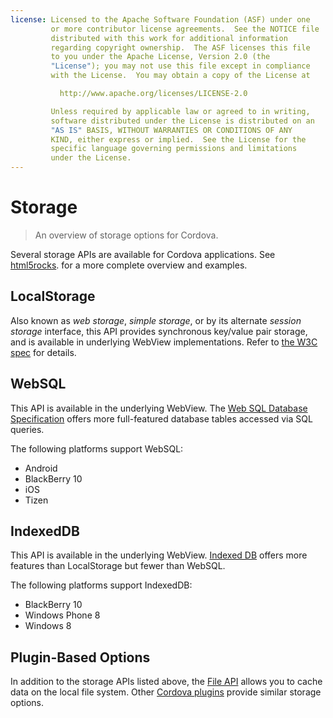 ```yaml
---
license: Licensed to the Apache Software Foundation (ASF) under one
         or more contributor license agreements.  See the NOTICE file
         distributed with this work for additional information
         regarding copyright ownership.  The ASF licenses this file
         to you under the Apache License, Version 2.0 (the
         "License"); you may not use this file except in compliance
         with the License.  You may obtain a copy of the License at

           http://www.apache.org/licenses/LICENSE-2.0

         Unless required by applicable law or agreed to in writing,
         software distributed under the License is distributed on an
         "AS IS" BASIS, WITHOUT WARRANTIES OR CONDITIONS OF ANY
         KIND, either express or implied.  See the License for the
         specific language governing permissions and limitations
         under the License.
---
```


# Storage

> An overview of storage options for Cordova.

Several storage APIs are available for Cordova applications. 
See
[html5rocks](http://www.html5rocks.com/en/features/storage).
for a more complete overview and examples.

## LocalStorage

Also known as _web storage_, _simple storage_, or by its alternate
_session storage_ interface, this API provides synchronous key/value
pair storage, and is available in underlying WebView implementations.
Refer to [the W3C spec](http://www.w3.org/TR/webstorage/) for details.

## WebSQL

This API is available in the underlying WebView.
The [Web SQL Database Specification](http://dev.w3.org/html5/webdatabase/)
offers more full-featured database tables accessed via SQL queries.

The following platforms support WebSQL:

- Android
- BlackBerry 10
- iOS
- Tizen

## IndexedDB

This API is available in the underlying WebView.
[Indexed DB](http://www.w3.org/TR/IndexedDB/) offers more features
than LocalStorage but fewer than WebSQL.

The following platforms support IndexedDB:

- BlackBerry 10
- Windows Phone 8
- Windows 8


## Plugin-Based Options

In addition to the storage APIs listed above, the
[File API](https://github.com/apache/cordova-plugin-file/blob/master/doc/index.md)
allows you to cache data on the local file system.  Other
[Cordova plugins](http://plugins.cordova.io/) provide similar storage options.

